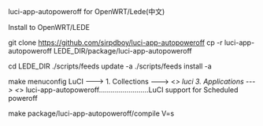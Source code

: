 luci-app-autopoweroff for OpenWRT/Lede(中文)


Install to OpenWRT/LEDE

git clone https://github.com/sirpdboy/luci-app-autopoweroff
cp -r luci-app-autopoweroff LEDE_DIR/package/luci-app-autopoweroff

cd LEDE_DIR
./scripts/feeds update -a
./scripts/feeds install -a

make menuconfig
LuCI  --->
	1. Collections  --->
		<*> luci
	3. Applications  --->
		<*> luci-app-autopoweroff.........................LuCI support for Scheduled poweroff


make package/luci-app-autopoweroff/compile V=s
